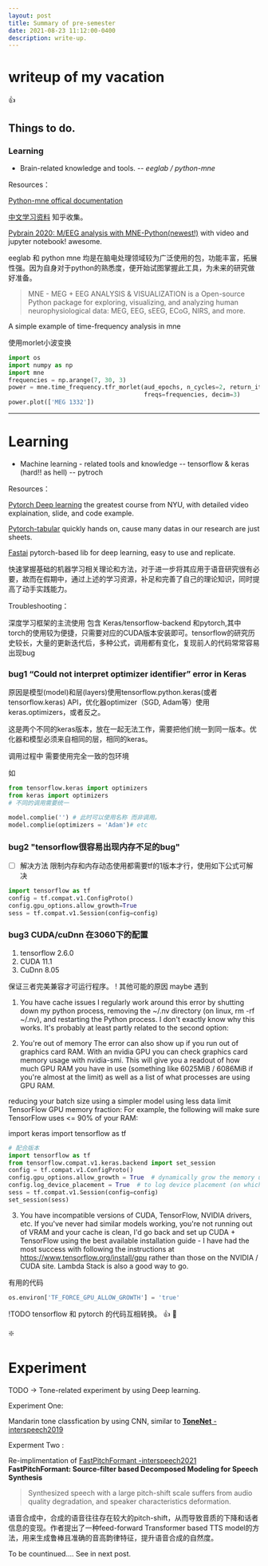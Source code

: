 ```yaml
---
layout: post
title: Summary of pre-semester
date: 2021-08-23 11:12:00-0400
description: write-up.
---
```


# writeup of my vacation
:+1:
## Things to do.
### Learning
- Brain-related knowledge and tools.
-- *eeglab / python-mne*

Resources：

[Python-mne offical documentation](https://mne.tools)

[中文学习资料](https://zhuanlan.zhihu.com/p/128667251) 知乎收集。

[Pybrain 2020: M/EEG analysis with MNE-Python(newest!)](https://github.com/hoechenberger/pybrain_mne/) with video and jupyter notebook! awesome.

eeglab 和 python mne 均是在脑电处理领域较为广泛使用的包，功能丰富，拓展性强。因为自身对于python的熟悉度，便开始试图掌握此工具，为未来的研究做好准备。

>MNE - MEG + EEG ANALYSIS & VISUALIZATION is a Open-source Python package for exploring, visualizing, and analyzing human neurophysiological data: MEG, EEG, sEEG, ECoG, NIRS, and more.

A simple example of time-frequency analysis in mne

使用morlet小波变换
``` python
import os
import numpy as np
import mne
frequencies = np.arange(7, 30, 3)
power = mne.time_frequency.tfr_morlet(aud_epochs, n_cycles=2, return_itc=False,
                                      freqs=frequencies, decim=3)
power.plot(['MEG 1332'])
```
---

# Learning
- Machine learning - related tools and knowledge
-- tensorflow & keras (hard!! as hell)
-- pytroch

Resources：

[Pytorch Deep learning](https://github.com/Atcold/pytorch-Deep-Learning) the greatest course from NYU, with detailed video explaination, slide, and code example.

[Pytorch-tabular](https://github.com/manujosephv/pytorch_tabular) quickly hands on, cause many datas in our research are just sheets.

[Fastai](https://github.com/fastai/fastai) pytorch-based lib for deep learning, easy to use and replicate.

快速掌握基础的机器学习相关理论和方法，对于进一步将其应用于语音研究很有必要，故而在假期中，通过上述的学习资源，补足和完善了自己的理论知识，同时提高了动手实践能力。

Troubleshooting：

深度学习框架的主流使用 包含 Keras/tensorflow-backend 和pytorch,其中 torch的使用较为便捷，只需要对应的CUDA版本安装即可。tensorflow的研究历史较长，大量的更新迭代后，多种公式，调用都有变化，复现前人的代码常常容易出现bug

### bug1 “Could not interpret optimizer identifier” error in Keras
原因是模型(model)和层(layers)使用tensorflow.python.keras(或者tensorflow.keras) API，优化器optimizer（SGD, Adam等）使用keras.optimizers，或者反之。

这是两个不同的keras版本，放在一起无法工作，需要把他们统一到同一版本。优化器和模型必须来自相同的层，相同的keras。

调用过程中 需要使用完全一致的包环境

如
```python
from tensorflow.keras import optimizers
from keras import optimizers
# 不同的调用需要统一

model.complie('') # 此时可以使用名称 而非调用。
model.complie(optimizers = 'Adam')# etc
```

### bug2 "tensorflow很容易出现内存不足的bug"
- [ ] 解决方法
限制内存和内存动态使用都需要tf的1版本才行，使用如下公式可解决

```python
import tensorflow as tf
config = tf.compat.v1.ConfigProto()
config.gpu_options.allow_growth=True
sess = tf.compat.v1.Session(config=config)
```

### bug3 CUDA/cuDnn 在3060下的配置

1. tensorflow 2.6.0
2. CUDA 11.1
3. CuDnn 8.05

保证三者完美兼容才可运行程序。
! 其他可能的原因 maybe 遇到

1. You have cache issues
I regularly work around this error by shutting down my python process, removing the ~/.nv directory (on linux, rm -rf ~/.nv), and restarting the Python process. I don't exactly know why this works. It's probably at least partly related to the second option:

2. You're out of memory
The error can also show up if you run out of graphics card RAM. With an nvidia GPU you can check graphics card memory usage with nvidia-smi. This will give you a readout of how much GPU RAM you have in use (something like 6025MiB /  6086MiB if you're almost at the limit) as well as a list of what processes are using GPU RAM.

reducing your batch size
using a simpler model
using less data
limit TensorFlow GPU memory fraction: For example, the following will make sure TensorFlow uses <= 90% of your RAM:

import keras
import tensorflow as tf
```python
# 配合版本
import tensorflow as tf
from tensorflow.compat.v1.keras.backend import set_session
config = tf.compat.v1.ConfigProto()
config.gpu_options.allow_growth = True  # dynamically grow the memory used on the GPU
config.log_device_placement = True  # to log device placement (on which device the operation ran)
sess = tf.compat.v1.Session(config=config)
set_session(sess)
```
3. You have incompatible versions of CUDA, TensorFlow, NVIDIA drivers, etc.
If you've never had similar models working, you're not running out of VRAM and your cache is clean, I'd go back and set up CUDA + TensorFlow using the best available installation guide - I have had the most success with following the instructions at https://www.tensorflow.org/install/gpu rather than those on the NVIDIA / CUDA site. Lambda Stack is also a good way to go.

有用的代码
```python
os.environ['TF_FORCE_GPU_ALLOW_GROWTH'] = 'true'
```

!TODO
tensorflow 和 pytorch 的代码互相转换。
:+1:
:rocket:




:sparkle:
# Experiment

TODO -> Tone-related experiment by using Deep learning.

Experiment One:

Mandarin tone classfication by using CNN, similar to [**ToneNet** - interspeech2019](https://www.isca-speech.org/archive/Interspeech_2019/pdfs/1483.pdf)

Experment Two :

Re-implimentation of [FastPitchFormant -interspeech2021](https://arxiv.org/abs/2106.15123)
**FastPitchFormant: Source-filter based Decomposed Modeling for Speech Synthesis**

>Synthesized speech with a large
pitch-shift scale suffers from audio quality degradation, and
speaker characteristics deformation.

语音合成中，合成的语音往往存在较大的pitch-shift，从而导致音质的下降和话者信息的变现。作者提出了一种feed-forward Transformer based TTS model的方法，用来生成鲁棒且准确的音高韵律特征，提升语音合成的自然度。

To be countinued.... See in next post.
